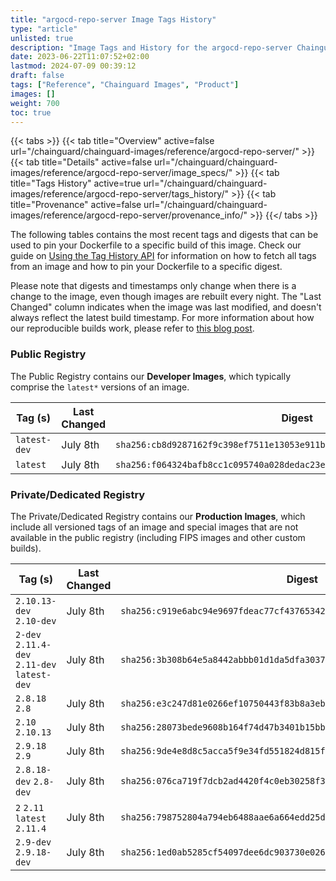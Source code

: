 ```yaml
---
title: "argocd-repo-server Image Tags History"
type: "article"
unlisted: true
description: "Image Tags and History for the argocd-repo-server Chainguard Image"
date: 2023-06-22T11:07:52+02:00
lastmod: 2024-07-09 00:39:12
draft: false
tags: ["Reference", "Chainguard Images", "Product"]
images: []
weight: 700
toc: true
---
```


{{< tabs >}}
{{< tab title="Overview" active=false url="/chainguard/chainguard-images/reference/argocd-repo-server/" >}}
{{< tab title="Details" active=false url="/chainguard/chainguard-images/reference/argocd-repo-server/image_specs/" >}}
{{< tab title="Tags History" active=true url="/chainguard/chainguard-images/reference/argocd-repo-server/tags_history/" >}}
{{< tab title="Provenance" active=false url="/chainguard/chainguard-images/reference/argocd-repo-server/provenance_info/" >}}
{{</ tabs >}}

The following tables contains the most recent tags and digests that can be used to pin your Dockerfile to a specific build of this image. Check our guide on [Using the Tag History API](/chainguard/chainguard-images/using-the-tag-history-api/) for information on how to fetch all tags from an image and how to pin your Dockerfile to a specific digest.

Please note that digests and timestamps only change when there is a change to the image, even though images are rebuilt every night. The "Last Changed" column indicates when the image was last modified, and doesn't always reflect the latest build timestamp. For more information about how our reproducible builds work, please refer to [this blog post](https://www.chainguard.dev/unchained/reproducing-chainguards-reproducible-image-builds).

### Public Registry
The Public Registry contains our **Developer Images**, which typically comprise the `latest*` versions of an image.

| Tag (s)       | Last Changed | Digest                                                                    |
|---------------|--------------|---------------------------------------------------------------------------|
|  `latest-dev` | July 8th     | `sha256:cb8d9287162f9c398ef7511e13053e911bb3845658c93a9b62d80c398b191078` |
|  `latest`     | July 8th     | `sha256:f064324bafb8cc1c095740a028dedac23ea8ee567c3b765f9ec72707fe72cef4` |


### Private/Dedicated Registry
The Private/Dedicated Registry contains our **Production Images**, which include all versioned tags of an image and special images that are not available in the public registry (including FIPS images and other custom builds).

| Tag (s)                                       | Last Changed | Digest                                                                    |
|-----------------------------------------------|--------------|---------------------------------------------------------------------------|
|  `2.10.13-dev` `2.10-dev`                     | July 8th     | `sha256:c919e6abc94e9697fdeac77cf4376534218646724a8cfd5da15fb2f210d8315a` |
|  `2-dev` `2.11.4-dev` `2.11-dev` `latest-dev` | July 8th     | `sha256:3b308b64e5a8442abbb01d1da5dfa3037770f2e150985c64fee59698c73cbfd0` |
|  `2.8.18` `2.8`                               | July 8th     | `sha256:e3c247d81e0266ef10750443f83b8a3ebd19f3ba6d3c20c357e37ae2cde83224` |
|  `2.10` `2.10.13`                             | July 8th     | `sha256:28073bede9608b164f74d47b3401b15bb7c13cedc5a572dddafa812e01686df5` |
|  `2.9.18` `2.9`                               | July 8th     | `sha256:9de4e8d8c5acca5f9e34fd551824d815f6dbdf6a819d45c0a0bd93c840fdc6f5` |
|  `2.8.18-dev` `2.8-dev`                       | July 8th     | `sha256:076ca719f7dcb2ad4420f4c0eb30258f326db557a3ad4e1c01874dc30cd38b92` |
|  `2` `2.11` `latest` `2.11.4`                 | July 8th     | `sha256:798752804a794eb6488aae6a664edd25d8fdce07c19847ab01da0bb7df18da47` |
|  `2.9-dev` `2.9.18-dev`                       | July 8th     | `sha256:1ed0ab5285cf54097dee6dc903730e0263fc449a0090fa1175d0358d52558332` |

